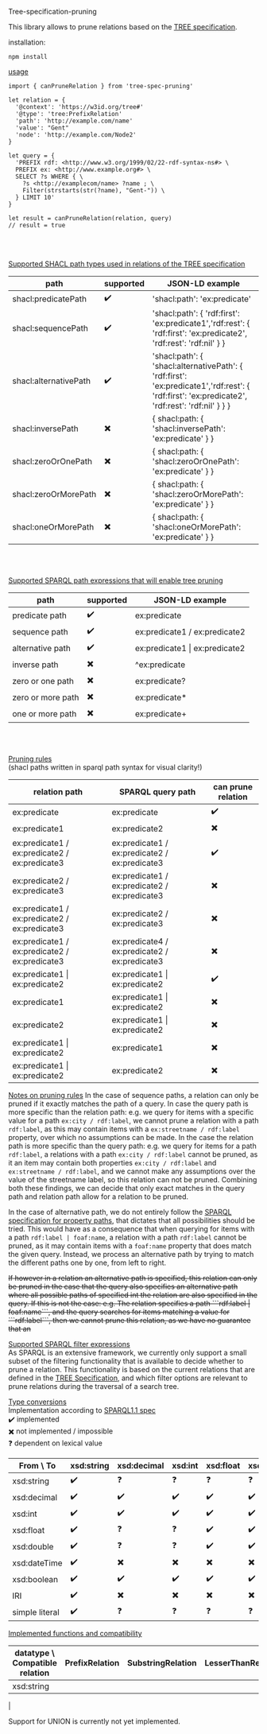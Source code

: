 Tree-specification-pruning

This library allows to prune relations based on the [TREE specification](https://github.com/TREEcg/specification).

installation:

```
npm install
```


<u>usage</u>

```
import { canPruneRelation } from 'tree-spec-pruning'

let relation = {
  '@context': 'https://w3id.org/tree#'
  '@type': 'tree:PrefixRelation'
  'path': 'http://example.com/name'
  'value': "Gent"
  'node': 'http://example.com/Node2'
}

let query = {
  'PREFIX rdf: <http://www.w3.org/1999/02/22-rdf-syntax-ns#> \
  PREFIX ex: <http://www.example.org#> \
  SELECT ?s WHERE { \
    ?s <http://examplecom/name> ?name ; \
    Filter(strstarts(str(?name), "Gent-")) \
  } LIMIT 10'
}

let result = canPruneRelation(relation, query)
// result = true
```

<br>
<br>


<u>Supported SHACL path types used in relations of the TREE specification</u>

| path | supported | JSON-LD example |
|------|-----------|-----------------|
| shacl:predicatePath | :heavy_check_mark: | 'shacl:path': 'ex:predicate' |
| shacl:sequencePath | :heavy_check_mark: | 'shacl:path': { 'rdf:first': 'ex:predicate1','rdf:rest': { 'rdf:first': 'ex:predicate2', 'rdf:rest': 'rdf:nil' } } |
| shacl:alternativePath | :heavy_check_mark: | 'shacl:path': { 'shacl:alternativePath': { 'rdf:first': 'ex:predicate1','rdf:rest': { 'rdf:first': 'ex:predicate2', 'rdf:rest': 'rdf:nil' } } } |
| shacl:inversePath | :heavy_multiplication_x: | { shacl:path: { 'shacl:inversePath': 'ex:predicate' } } |
| shacl:zeroOrOnePath | :heavy_multiplication_x: | { shacl:path: { 'shacl:zeroOrOnePath': 'ex:predicate' } } |
| shacl:zeroOrMorePath | :heavy_multiplication_x: | { shacl:path: { 'shacl:zeroOrMorePath': 'ex:predicate' } } |
| shacl:oneOrMorePath | :heavy_multiplication_x: | { shacl:path: { 'shacl:oneOrMorePath': 'ex:predicate' } } |

<br>
<br>

<u>Supported SPARQL path expressions that will enable tree pruning</u>

| path | supported | JSON-LD example |
|------|-----------|-----------------|
| predicate path | :heavy_check_mark: | ex:predicate |
| sequence path | :heavy_check_mark: | ex:predicate1 / ex:predicate2|
| alternative path | :heavy_check_mark: | ex:predicate1 \| ex:predicate2 |
| inverse path | :heavy_multiplication_x: | ^ex:predicate |
| zero or one path | :heavy_multiplication_x: | ex:predicate? |
| zero or more path | :heavy_multiplication_x: | ex:predicate* |
| one or more path | :heavy_multiplication_x: | ex:predicate+ |

<br>
<br>


<u>Pruning rules</u><br>
(shacl paths written in sparql path syntax for visual clarity!)

| relation path | SPARQL query path | can prune relation|
|------|-----------|-----------------|
| ex:predicate | ex:predicate | :heavy_check_mark: |
| ex:predicate1 | ex:predicate2 | :heavy_multiplication_x: |
| ex:predicate1 / ex:predicate2 / ex:predicate3 | ex:predicate1 / ex:predicate2 / ex:predicate3 | :heavy_check_mark: |
| ex:predicate2 / ex:predicate3 | ex:predicate1 / ex:predicate2 / ex:predicate3 | :heavy_multiplication_x: |
| ex:predicate1 / ex:predicate2 / ex:predicate3 | ex:predicate2 / ex:predicate3 | :heavy_multiplication_x: |
| ex:predicate1 / ex:predicate2 / ex:predicate3 | ex:predicate4 / ex:predicate2 / ex:predicate3 | :heavy_multiplication_x: |
| ex:predicate1 \| ex:predicate2 | ex:predicate1 \| ex:predicate2 | :heavy_check_mark: |
| ex:predicate1 | ex:predicate1 \| ex:predicate2 | :heavy_multiplication_x: |
| ex:predicate2 | ex:predicate1 \| ex:predicate2 | :heavy_multiplication_x: |
| ex:predicate1 \| ex:predicate2 | ex:predicate1 | :heavy_multiplication_x: |
| ex:predicate1 \| ex:predicate2 | ex:predicate2 | :heavy_multiplication_x: |

<u>Notes on pruning rules</u>
In the case of sequence paths, a relation can only be pruned if it exactly matches the path of a query.
In case the query path is more specific than the relation path: e.g. we query for items with a specific value for a path ```ex:city / rdf:label```, we cannot prune a relation with a path ```rdf:label```, as this may contain items with a ```ex:streetname / rdf:label``` property, over which no assumptions can be made.
In the case the relation path is more specific than the query path: e.g. we query for items for a path ```rdf:label```, a relations with a path ```ex:city / rdf:label``` cannot be pruned, as it an item may contain both properties ```ex:city / rdf:label``` and ```ex:streetname / rdf:label```, and we cannot make any assumptions over the value of the streetname label, so this relation can not be pruned.
Combining both these findings, we can decide that only exact matches in the query path and relation path allow for a relation to be pruned.

In the case of alternative path, we do not entirely follow the [SPARQL specification for property paths](https://www.w3.org/TR/sparql11-property-paths/), that dictates that all possibilities should be tried. This would have as a consequence that when querying for items with a path ```rdf:label | foaf:name```, a relation with a path ```rdf:label``` cannot be pruned, as it may contain items with a ```foaf:name``` property that does match the given query. 
Instead, we process an alternative path by trying to match the different paths one by one, from left to right.

<strike>
If however in a relation an alternative path is specified, this relation can only be pruned in the case that the query also specifies an alternative path where all possible paths of specified int the relation are also specified in the query.
If this is not the case: e.g. The relation specifies a path ```rdf:label | foaf:name```, and the query searches for items matching a value for ```rdf:label```, then we cannot prune this relation, as we have no guarantee that an 
</strike>


<u>Supported SPARQL filter expressions</u><br>
As SPARQL is an extensive framework, we currently only support a small subset of the filtering functionality that is available to decide whether to prune a relation.
This functionality is based on the current relations that are defined in the [TREE Specification](https://github.com/TREEcg/specification), and which filter options are relevant to prune relations during the traversal of a search tree.


<u>Type conversions</u><br>
Implementation according to [SPARQL1.1 spec](https://www.w3.org/TR/sparql11-query/#FunctionMapping)<br>
:heavy_check_mark: implemented<br>
:heavy_multiplication_x: not implemented / impossible<br>
:question: dependent on lexical value

| From \ To| xsd:string | xsd:decimal | xsd:int | xsd:float | xsd:double | xsd:dateTime | xsd:boolean |
|--|--|--|--|--|--|--|--|
| xsd:string    | :heavy_check_mark: |  :question: |  :question: |  :question: |  :question: |  :question: |  :question: |
| xsd:decimal   | :heavy_check_mark: |  :heavy_check_mark: |  :heavy_check_mark: |  :heavy_check_mark: |  :heavy_check_mark: |  :heavy_multiplication_x: |  :heavy_check_mark: |
| xsd:int       | :heavy_check_mark: |  :heavy_check_mark: |  :heavy_check_mark: |  :heavy_check_mark: |  :heavy_check_mark: |  :heavy_multiplication_x: |  :heavy_check_mark: |
| xsd:float     | :heavy_check_mark: |  :question: |  :question: |  :heavy_check_mark: |  :heavy_check_mark: |  :heavy_multiplication_x: |  :heavy_check_mark: |
| xsd:double    | :heavy_check_mark: |  :question: |  :question: |  :heavy_check_mark: |  :heavy_check_mark: |  :heavy_multiplication_x: |  :heavy_check_mark: |
| xsd:dateTime  | :heavy_check_mark: |  :heavy_multiplication_x: |  :heavy_multiplication_x: |  :heavy_multiplication_x: |  :heavy_multiplication_x: |  :heavy_check_mark: |  :heavy_multiplication_x: |
| xsd:boolean   | :heavy_check_mark: |  :heavy_check_mark: |  :heavy_check_mark: |  :heavy_check_mark: |  :heavy_check_mark: |  :heavy_multiplication_x: |  :heavy_check_mark: |
| IRI           | :heavy_check_mark: |  :heavy_multiplication_x: |  :heavy_multiplication_x: |  :heavy_multiplication_x: |  :heavy_multiplication_x: |  :heavy_multiplication_x: |  :heavy_multiplication_x: |
| simple literal| :heavy_check_mark: |  :question: |  :question: |  :question: |  :question: |  :question: |  :question: |


<u>Implemented functions and compatibility</u><br>
<!-- The operators ```+, -, <, <=, =, =>, >```and their interactions with the literal types are implemented according to SPARQL spec. -->

| datatype \ Compatible relation | PrefixRelation | SubstringRelation | LesserThanRelation | LesserThanOrEqualRelation | EqualsRelation | GreaterOrEqualThanRelation | GreaterThanRelation | GeospatiallyContainsRelation |
|--|--|--|--|--|--|--|--|--|
| xsd:string |
| 




Support for UNION is currently not yet implemented.